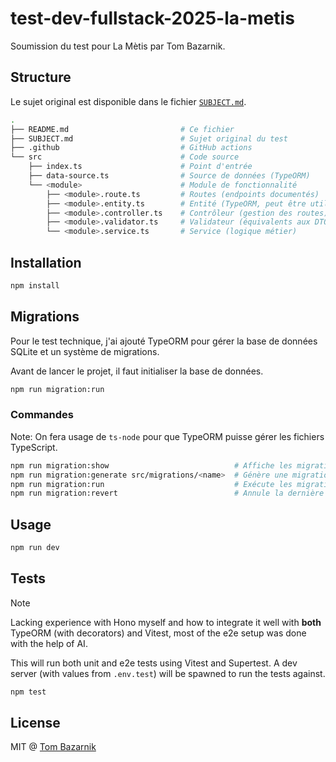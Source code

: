 # test-dev-fullstack-2025-la-metis

Soumission du test pour La Mètis par Tom Bazarnik.

## Structure

Le sujet original est disponible dans le fichier [`SUBJECT.md`](SUBJECT.md).

```sh
.
├── README.md                         # Ce fichier
├── SUBJECT.md                        # Sujet original du test
├── .github                           # GitHub actions
└── src                               # Code source
    ├── index.ts                      # Point d'entrée
    ├── data-source.ts                # Source de données (TypeORM)
    └── <module>                      # Module de fonctionnalité
        ├── <module>.route.ts         # Routes (endpoints documentés)
        ├── <module>.entity.ts        # Entité (TypeORM, peut être utilisé comme repository)
        ├── <module>.controller.ts    # Contrôleur (gestion des routes)
        ├── <module>.validator.ts     # Validateur (équivalents aux DTOs)
        └── <module>.service.ts       # Service (logique métier)
```

## Installation

```bash
npm install
```

## Migrations

Pour le test technique, j'ai ajouté TypeORM pour gérer la base de données SQLite et un système de migrations.

Avant de lancer le projet, il faut initialiser la base de données.

```bash
npm run migration:run
```

### Commandes

Note: On fera usage de `ts-node` pour que TypeORM puisse gérer les fichiers TypeScript.

```bash
npm run migration:show                            # Affiche les migrations
npm run migration:generate src/migrations/<name>  # Génère une migration
npm run migration:run                             # Exécute les migrations
npm run migration:revert                          # Annule la dernière migration
```

## Usage

```bash
npm run dev
```

## Tests

> [!NOTE]  
> Lacking experience with Hono myself and how to integrate it well with **both** TypeORM (with decorators) and Vitest, most of the e2e setup was done with the help of AI.

This will run both unit and e2e tests using Vitest and Supertest. A dev server (with values from `.env.test`) will be spawned to run the tests against.

```bash
npm test
```

## License

MIT @ [Tom Bazarnik](https://github.com/tommywalkie)
